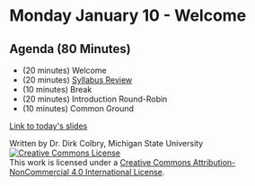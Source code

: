 # Monday January 10 - Welcome


## Agenda (80 Minutes)

- (20 minutes) Welcome
- (20 minutes) [Syllabus Review](Syllabus)
- (10 minutes) Break 
- (20 minutes) Introduction Round-Robin
- (10 minutes) Common Ground 


[Link to today's slides](https://docs.google.com/presentation/d/1en5eUI1NNST8wVCIN3HnxNdBiqOZ9qxdxdqoU9PR1Fk/edit#slide=id.g7d6358de3d_0_68)


Written by Dr. Dirk Colbry, Michigan State University
<a rel="license" href="http://creativecommons.org/licenses/by-nc/4.0/"><img alt="Creative Commons License" style="border-width:0" src="https://i.creativecommons.org/l/by-nc/4.0/88x31.png" /></a><br />This work is licensed under a <a rel="license" href="http://creativecommons.org/licenses/by-nc/4.0/">Creative Commons Attribution-NonCommercial 4.0 International License</a>.
